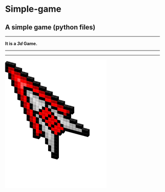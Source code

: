 # Simple-game
## **A simple game (python files)**
___


**It is a _3d_ Game.**


___
___


![logo](/files/cursor.png)

